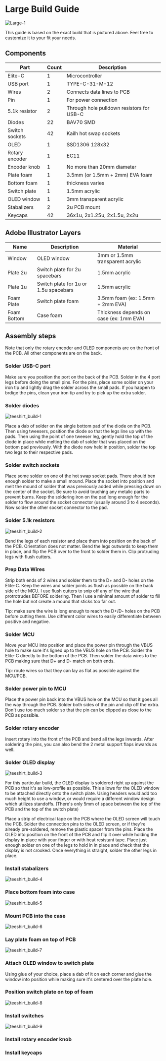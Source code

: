 # Large Build Guide

![Large-1](https://user-images.githubusercontent.com/800930/204630745-fb1a190e-5a30-441b-8503-5a56ddbc61a6.jpg)

This guide is based on the exact build that is pictured above.  Feel free to customize it to your fit your needs.

## Components

| Part | Count | Description |
| ---- | ----- | ----------- |
| Elite-C | 1 | Microcontroller |
| USB port | 1 | TYPE-C-31-M-12 |
| Wires | 2 | Connects data lines to PCB |
| Pin | 1 | For power connection |
| 5.1k resistor| 2 | Through hole pulldown resistors for USB-C |
| Diodes | 22 | BAV70 SMD |
| Switch sockets | 42 | Kailh hot swap sockets |
| OLED | 1 | SSD1306 128x32 |
| Rotary encoder | 1 | EC11 |
| Encoder knob | 1 | No more than 20mm diameter |
| Plate foam | 1 | 3.5mm (or 1.5mm + 2mm) EVA foam |
| Bottom foam | 1 | thickness varies |
| Switch plate | 1 | 1.5mm acrylic |
| OLED window | 1 | 3mm transparent acrylic |
| Stabalizers | 2 | 2u PCB mount |
| Keycaps | 42 | 36x1u, 2x1.25u, 2x1.5u, 2x2u |

## Adobe Illustrator Layers

| Name | Description | Material |
| ---- | ----------- | -------- |
| Window | OLED window | 3mm or 1.5mm transparent acrylic |
| Plate 2u | Switch plate for 2u spacebars | 1.5mm acrylic |
| Plate 1u | Switch plate for 1u or 1.5u spacebars | 1.5mm acrylic |
| Foam Plate | Switch plate foam | 3.5mm foam (ex: 1.5mm + 2mm EVA) |
| Foam Bottom | Case foam | Thickness depends on case (ex: 1mm EVA) |


## Assembly steps

Note that only the rotary encoder and OLED components are on the front of the PCB.  All other components are on the back.

### Solder USB-C port

Make sure you position the port on the back of the PCB.  Solder in the 4 port legs before doing the small pins.  For the pins, place some solder on your iron tip and lightly drag the solder across the small pads.  If you happen to brdige the pins, clean your iron tip and try to pick up the extra solder.

### Solder diodes

![teeshirt_build-1](https://user-images.githubusercontent.com/800930/204630873-d411653c-2c77-4267-ba2b-42ecb0db7cc2.jpg)

Place a dab of solder on the single bottom pad of the diode on the PCB.  Then using tweesers, position the diode so that the legs line up with the pads.  Then using the point of one tweeser leg, gently hold the top of the diode in place while melting the dab of solder that was placed on the bottom pad previously.  With the diode now held in position, solder the top two legs to their respective pads.

### Solder switch sockets

Place some solder on one of the hot swap socket pads.  There should ben enough solder to make a small mound.  Place the socket into position and melt the mound of solder that was previously added while pressing down on the center of the socket.  Be sure to avoid touching any metalic parts to prevent burns.  Keep the soldering iron on the pad long enough for the solder to flow around the socket connector (usually around 3 to 4 seconds).  Now solder the other socket connector to the pad.


### Solder 5.1k resistors

![teeshirt_build-2](https://user-images.githubusercontent.com/800930/204630957-ace9f2de-4552-497d-b77c-9ad3dfd51f0e.jpg)

Bend the legs of each resistor and place them into position on the back of the PCB.  Orientation does not matter.  Bend the legs outwards to keep them in place, and flip the PCB over to the front to solder them in.  Clip protruding legs with flush cutters.

### Prep Data Wires

Strip both ends of 2 wires and solder them to the D+ and D- holes on the Elite-C.  Keep the wires and solder joints as flush as possible on the back side of the MCU.  I use flush cutters to snip off any of the wire that protrotrudes BEFORE soldering.  Then I use a minimal amount of solder to fill the hole but not create a mound that sticks too far out.

Tip: make sure the wire is long enough to reach the D+/D- holes on the PCB before cutting them.  Use different color wires to easily differentiate between positive and negative.

### Solder MCU

Move your MCU into position and place the power pin through the VBUS hole to make sure it's ligned up to the VBUS hole on the PCB.  Solder the Elite-C directly to the bottom of the PCB.  Then solder the data wires to the PCB making sure that D+ and D- match on both ends.

Tip: route wires so that they can lay as flat as possible against the MCU/PCB.

### Solder power pin to MCU

Place the power pin back into the VBUS hole on the MCU so that it goes all the way through the PCB.  Solder both sides of the pin and clip off the extra.  Don't use too much solder so that the pin can be clipped as close to the PCB as possible.

### Solder rotary encoder

Insert rotary into the front of the PCB and bend all the legs inwards.  After soldering the pins, you can also bend the 2 metal support flaps inwards as well.

### Solder OLED display

![teeshirt_build-3](https://user-images.githubusercontent.com/800930/204631045-a462198e-3c04-4382-855b-4ebf5dabbf25.jpg)

For this particular build, the OLED display is soldered right up against the PCB so that it's as low-profile as possible.  This allows for the OLED window to be attached directly onto the switch plate.  Using headers would add too much height to use a window, or would require a different window design which utilizes standoffs.  (There's only 5mm of space between the top of the PCB and the top of the switch plate)

Place a strip of electrical tape on the PCB where the OLED screen will touch the PCB.  Solder the connection pins to the OLED screen, or if they're already pre-soldered, remove the plastic spacer from the pins.  Place the OLED into position on the front of the PCB and flip it over while holding the display in place with your finger or with heat resistant tape.  Place just enough solder on one of the legs to hold in in place and check that the display is not crooked.  Once everything is straight, solder the other legs in place.

### Install stabalizers

![teeshirt_build-4](https://user-images.githubusercontent.com/800930/204631089-7975df50-24e2-487b-b143-29ad0b87ae12.jpg)

### Place bottom foam into case

![teeshirt_build-5](https://user-images.githubusercontent.com/800930/204631188-4d0fae8f-84ad-4b77-a003-ad95730c5e91.jpg)

### Mount PCB into the case

![teeshirt_build-6](https://user-images.githubusercontent.com/800930/204631222-334b8354-3e6b-4881-9209-896454485441.jpg)

### Lay plate foam on top of PCB

![teeshirt_build-7](https://user-images.githubusercontent.com/800930/204631253-5c81fe26-5f26-4869-97af-43bc12b2da99.jpg)


### Attach OLED window to switch plate

Using glue of your choice, place a dab of it on each corner and glue the window into position while making sure it's centered over the plate hole.

### Position switch plate on top of foam

![teeshirt_build-8](https://user-images.githubusercontent.com/800930/204631314-45af0e46-ce2f-44d8-a119-79afce2f8eff.jpg)


### Install switches

![teeshirt_build-9](https://user-images.githubusercontent.com/800930/204631362-22a622c3-47e4-4cff-a989-c10673f6b338.jpg)


### Install rotary encoder knob

### Install keycaps

